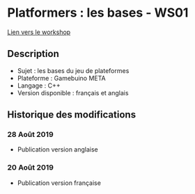 
# Platformers : les bases - WS01

[Lien vers le workshop](https://chris-scientist.github.io/gb-platformer-ws-01/)

## Description

* Sujet : les bases du jeu de plateformes
* Plateforme : Gamebuino META
* Langage : C++
* Version disponible : français et anglais

## Historique des modifications

### 28 Août 2019

* Publication version anglaise

### 20 Août 2019

* Publication version française

